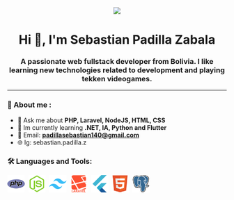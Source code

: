<div id="header" align="center">
 <img src="https://media.giphy.com/media/qgQUggAC3Pfv687qPC/giphy.gif" width="300"/>
 <h1 align="center">Hi 🤙, I'm Sebastian Padilla Zabala</h1>
 <h3 align="center">A passionate web fullstack developer from Bolivia. I like learning new technologies related to development and playing tekken videogames.
 </h3> 
</div>

---

### 🗿 About me :

- 💬 Ask me about **PHP, Laravel, NodeJS, HTML, CSS**
- 🌱 Im currently learning **.NET, IA, Python and Flutter**
- 📩 Email: **padillasebastian140@gmail.com**
- 🌐 Ig: sebastian.padilla.z

<div align="left">
 <h3> 🛠️ Languages and Tools:</h3>
 <div>
  <img src="https://github.com/devicons/devicon/blob/master/icons/php/php-original.svg" width="40" height="40"/>&nbsp;
  <img src="https://github.com/devicons/devicon/blob/master/icons/nodejs/nodejs-original.svg" width="40" height="40"/>&nbsp;
  <img src="https://github.com/devicons/devicon/blob/master/icons/tailwindcss/tailwindcss-plain.svg" width="40" height="40"/>&nbsp;
  <img src="https://github.com/devicons/devicon/blob/master/icons/laravel/laravel-plain-wordmark.svg" width="40" height="40"/>&nbsp;
  <img src="https://github.com/devicons/devicon/blob/master/icons/flutter/flutter-original.svg" width="40" height="40"/>&nbsp;
  <img src="https://github.com/devicons/devicon/blob/master/icons/html5/html5-original.svg" width="40" height="40"/>&nbsp;
  <img src="https://github.com/devicons/devicon/blob/master/icons/postgresql/postgresql-original.svg" width="40" height="40"/>&nbsp;
